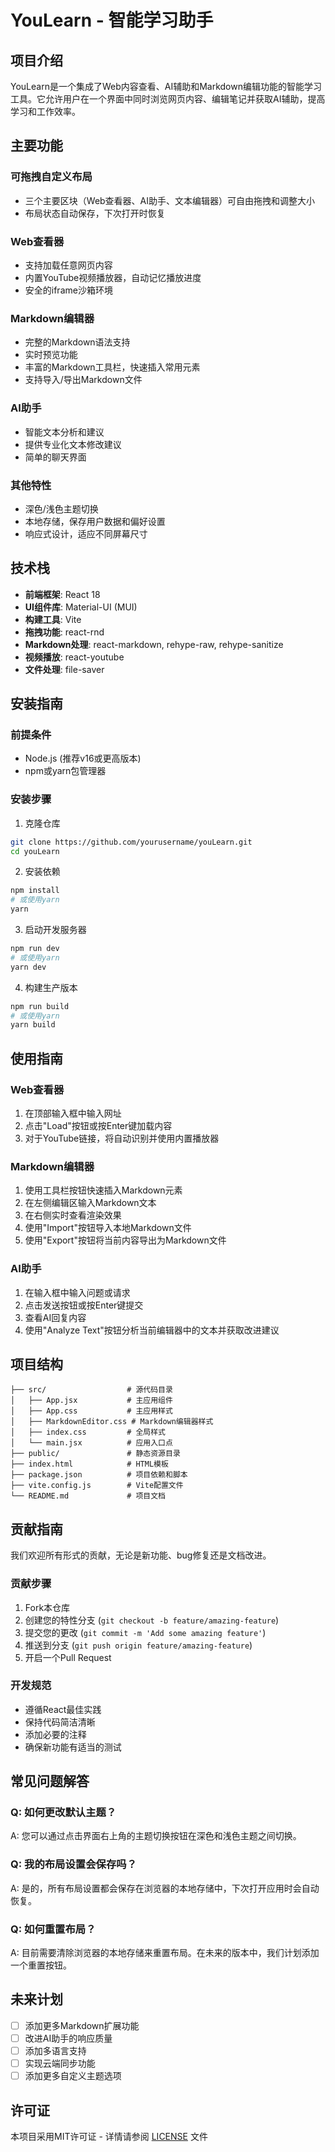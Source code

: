 # YouLearn - 智能学习助手

## 项目介绍

YouLearn是一个集成了Web内容查看、AI辅助和Markdown编辑功能的智能学习工具。它允许用户在一个界面中同时浏览网页内容、编辑笔记并获取AI辅助，提高学习和工作效率。

## 主要功能

### 可拖拽自定义布局
- 三个主要区块（Web查看器、AI助手、文本编辑器）可自由拖拽和调整大小
- 布局状态自动保存，下次打开时恢复

### Web查看器
- 支持加载任意网页内容
- 内置YouTube视频播放器，自动记忆播放进度
- 安全的iframe沙箱环境

### Markdown编辑器
- 完整的Markdown语法支持
- 实时预览功能
- 丰富的Markdown工具栏，快速插入常用元素
- 支持导入/导出Markdown文件

### AI助手
- 智能文本分析和建议
- 提供专业化文本修改建议
- 简单的聊天界面

### 其他特性
- 深色/浅色主题切换
- 本地存储，保存用户数据和偏好设置
- 响应式设计，适应不同屏幕尺寸

## 技术栈

- **前端框架**: React 18
- **UI组件库**: Material-UI (MUI)
- **构建工具**: Vite
- **拖拽功能**: react-rnd
- **Markdown处理**: react-markdown, rehype-raw, rehype-sanitize
- **视频播放**: react-youtube
- **文件处理**: file-saver

## 安装指南

### 前提条件
- Node.js (推荐v16或更高版本)
- npm或yarn包管理器

### 安装步骤

1. 克隆仓库
```bash
git clone https://github.com/yourusername/youLearn.git
cd youLearn
```

2. 安装依赖
```bash
npm install
# 或使用yarn
yarn
```

3. 启动开发服务器
```bash
npm run dev
# 或使用yarn
yarn dev
```

4. 构建生产版本
```bash
npm run build
# 或使用yarn
yarn build
```

## 使用指南

### Web查看器
1. 在顶部输入框中输入网址
2. 点击"Load"按钮或按Enter键加载内容
3. 对于YouTube链接，将自动识别并使用内置播放器

### Markdown编辑器
1. 使用工具栏按钮快速插入Markdown元素
2. 在左侧编辑区输入Markdown文本
3. 在右侧实时查看渲染效果
4. 使用"Import"按钮导入本地Markdown文件
5. 使用"Export"按钮将当前内容导出为Markdown文件

### AI助手
1. 在输入框中输入问题或请求
2. 点击发送按钮或按Enter键提交
3. 查看AI回复内容
4. 使用"Analyze Text"按钮分析当前编辑器中的文本并获取改进建议

## 项目结构

```
├── src/                  # 源代码目录
│   ├── App.jsx           # 主应用组件
│   ├── App.css           # 主应用样式
│   ├── MarkdownEditor.css # Markdown编辑器样式
│   ├── index.css         # 全局样式
│   └── main.jsx          # 应用入口点
├── public/               # 静态资源目录
├── index.html            # HTML模板
├── package.json          # 项目依赖和脚本
├── vite.config.js        # Vite配置文件
└── README.md             # 项目文档
```

## 贡献指南

我们欢迎所有形式的贡献，无论是新功能、bug修复还是文档改进。

### 贡献步骤

1. Fork本仓库
2. 创建您的特性分支 (`git checkout -b feature/amazing-feature`)
3. 提交您的更改 (`git commit -m 'Add some amazing feature'`)
4. 推送到分支 (`git push origin feature/amazing-feature`)
5. 开启一个Pull Request

### 开发规范

- 遵循React最佳实践
- 保持代码简洁清晰
- 添加必要的注释
- 确保新功能有适当的测试

## 常见问题解答

### Q: 如何更改默认主题？
A: 您可以通过点击界面右上角的主题切换按钮在深色和浅色主题之间切换。

### Q: 我的布局设置会保存吗？
A: 是的，所有布局设置都会保存在浏览器的本地存储中，下次打开应用时会自动恢复。

### Q: 如何重置布局？
A: 目前需要清除浏览器的本地存储来重置布局。在未来的版本中，我们计划添加一个重置按钮。

## 未来计划

- [ ] 添加更多Markdown扩展功能
- [ ] 改进AI助手的响应质量
- [ ] 添加多语言支持
- [ ] 实现云端同步功能
- [ ] 添加更多自定义主题选项

## 许可证

本项目采用MIT许可证 - 详情请参阅 [LICENSE](LICENSE) 文件